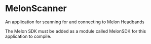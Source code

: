 # MelonScanner
An application for scanning for and connecting to Melon Headbands 

The Melon SDK must be added as a module called MelonSDK for this application to compile.